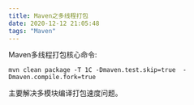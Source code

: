 ```yaml
---
title: Maven之多线程打包
date: 2020-12-12 21:05:48
tags: "Maven"
---
```


Maven多线程打包核心命令:
```
mvn clean package -T 1C -Dmaven.test.skip=true  -Dmaven.compile.fork=true

```

主要解决多模块编译打包速度问题。